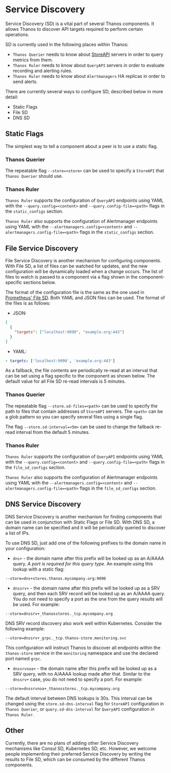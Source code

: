 # Service Discovery

Service Discovery (SD) is a vital part of several Thanos components. It allows Thanos to discover API targets required to perform certain operations.

SD is currently used in the following places within Thanos:

* `Thanos Querier` needs to know about [StoreAPI](https://github.com/thanos-io/thanos/blob/d3fb337da94d11c78151504b1fccb1d7e036f394/pkg/store/storepb/rpc.proto#L14) servers in order to query metrics from them.
* `Thanos Ruler` needs to know about `QueryAPI` servers in order to evaluate recording and alerting rules.
* `Thanos Ruler` needs to know about `Alertmanagers` HA replicas in order to send alerts.

There are currently several ways to configure SD, described below in more detail:

* Static Flags
* File SD
* DNS SD

## Static Flags

The simplest way to tell a component about a peer is to use a static flag.

### Thanos Querier

The repeatable flag `--store=<store>` can be used to specify a `StoreAPI` that `Thanos Querier` should use.

### Thanos Ruler

`Thanos Ruler` supports the configuration of `QueryAPI` endpoints using YAML with the `--query.config=<content>` and `--query.config-file=<path>` flags in the `static_configs` section.

`Thanos Ruler` also supports the configuration of Alertmanager endpoints using YAML with the `--alertmanagers.config=<content>` and `--alertmanagers.config-file=<path>` flags in the `static_configs` section.

## File Service Discovery

File Service Discovery is another mechanism for configuring components. With File SD, a list of files can be watched for updates, and the new configuration will be dynamically loaded when a change occurs. The list of files to watch is passed to a component via a flag shown in the component-specific sections below.

The format of the configuration file is the same as the one used in [Prometheus' File SD](https://prometheus.io/docs/prometheus/latest/configuration/configuration/#file_sd_config). Both YAML and JSON files can be used. The format of the files is as follows:

* JSON:

```json
[
  {
    "targets": ["localhost:9090", "example.org:443"]
  }
]
```

* YAML:

```yaml
- targets: ['localhost:9090', 'example.org:443']
```

As a fallback, the file contents are periodically re-read at an interval that can be set using a flag specific to the component as shown below. The default value for all File SD re-read intervals is 5 minutes.

### Thanos Querier

The repeatable flag `--store.sd-files=<path>` can be used to specify the path to files that contain addresses of `StoreAPI` servers. The `<path>` can be a glob pattern so you can specify several files using a single flag.

The flag `--store.sd-interval=<5m>` can be used to change the fallback re-read interval from the default 5 minutes.

### Thanos Ruler

`Thanos Ruler` supports the configuration of `QueryAPI` endpoints using YAML with the `--query.config=<content>` and `--query.config-file=<path>` flags in the `file_sd_configs` section.

`Thanos Ruler` also supports the configuration of Alertmanager endpoints using YAML with the `--alertmanagers.config=<content>` and `--alertmanagers.config-file=<path>` flags in the `file_sd_configs` section.

## DNS Service Discovery

DNS Service Discovery is another mechanism for finding components that can be used in conjunction with Static Flags or File SD. With DNS SD, a domain name can be specified and it will be periodically queried to discover a list of IPs.

To use DNS SD, just add one of the following prefixes to the domain name in your configuration:

* `dns+` - the domain name after this prefix will be looked up as an A/AAAA query. *A port is required for this query type*. An example using this lookup with a static flag:

```
--store=dns+stores.thanos.mycompany.org:9090
```

* `dnssrv+` - the domain name after this prefix will be looked up as a SRV query, and then each SRV record will be looked up as an A/AAAA query. You do not need to specify a port as the one from the query results will be used. For example:

```
--store=dnssrv+_thanosstores._tcp.mycompany.org
```

DNS SRV record discovery also work well within Kubernetes. Consider the following example:

```
--store=dnssrv+_grpc._tcp.thanos-store.monitoring.svc
```

This configuration will instruct Thanos to discover all endpoints within the `thanos-store` service in the `monitoring` namespace and use the declared port named `grpc`.

* `dnssrvnoa+` - the domain name after this prefix will be looked up as a SRV query, with no A/AAAA lookup made after that. Similar to the `dnssrv+` case, you do not need to specify a port. For example:

```
--store=dnssrvnoa+_thanosstores._tcp.mycompany.org
```

The default interval between DNS lookups is 30s. This interval can be changed using the `store.sd-dns-interval` flag for `StoreAPI` configuration in `Thanos Querier`, or `query.sd-dns-interval` for `QueryAPI` configuration in `Thanos Ruler`.

## Other

Currently, there are no plans of adding other Service Discovery mechanisms like Consul SD, Kubernetes SD, etc. However, we welcome people implementing their preferred Service Discovery by writing the results to File SD, which can be consumed by the different Thanos components.
